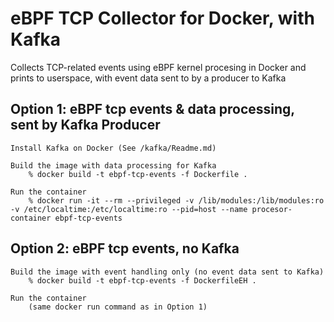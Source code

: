 # eBPF TCP Collector for Docker, with Kafka

Collects TCP-related events using eBPF kernel procesing in Docker and prints to userspace, with event data sent to by a producer to Kafka

## Option 1: eBPF tcp events & data processing, sent by Kafka Producer

    Install Kafka on Docker (See /kafka/Readme.md)

    Build the image with data processing for Kafka 
        % docker build -t ebpf-tcp-events -f Dockerfile .

    Run the container
        % docker run -it --rm --privileged -v /lib/modules:/lib/modules:ro -v /etc/localtime:/etc/localtime:ro --pid=host --name procesor-container ebpf-tcp-events


## Option 2: eBPF tcp events, no Kafka

    Build the image with event handling only (no event data sent to Kafka)
        % docker build -t ebpf-tcp-events -f DockerfileEH .

    Run the container 
        (same docker run command as in Option 1)  
              